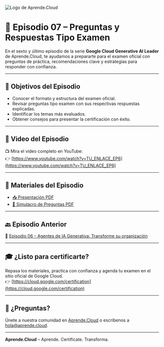 ![Logo de Aprende.Cloud](https://media.licdn.com/dms/image/v2/D4E0BAQEcS_NueMRdKg/company-logo_200_200/company-logo_200_200/0/1720507130557/aprende_cloud_logo?e=1753315200&v=beta&t=4h0PIMDcupaxj_IH6IkyNkzja5ElsqWlyCQuPppjVwY)

# 📝 Episodio 07 – Preguntas y Respuestas Tipo Examen

En el sexto y último episodio de la serie **Google Cloud Generative AI Leader** de Aprende.Cloud, te ayudamos a prepararte para el examen oficial con preguntas de práctica, recomendaciones clave y estrategias para responder con confianza.

---

## 🎯 Objetivos del Episodio

- Conocer el formato y estructura del examen oficial.
- Revisar preguntas tipo examen con sus respectivas respuestas explicadas.
- Identificar los temas más evaluados.
- Obtener consejos para presentar la certificación con éxito.

---

## 🎥 Video del Episodio

📺 Mira el video completo en YouTube:  
👉 [https://www.youtube.com/watch?v=TU_ENLACE_EP6](https://www.youtube.com/watch?v=TU_ENLACE_EP6)

---

## 📄 Materiales del Episodio

- [📥 Presentación PDF](./ctr-gcp-generative-ai-leader-ep-07.pdf)
- [🧪 Simulacro de Preguntas PDF](./preguntas-tipo-examen.pdf)

---

## 🔙 Episodio Anterior

💼 [Episodio 06 – Agentes de IA Generativa: Transforme su organización](../ctr-gcp-generative-ai-leader-ep-06/)

---

## 🎓 ¿Listo para certificarte?

Repasa los materiales, practica con confianza y agenda tu examen en el sitio oficial de Google Cloud.  
👉 [https://cloud.google.com/certification](https://cloud.google.com/certification)

---

## 💬 ¿Preguntas?

Únete a nuestra comunidad en [Aprende.Cloud](https://aprende.cloud) o escríbenos a hola@aprende.cloud.

---

**Aprende.Cloud** – Aprende. Certifícate. Transforma.
